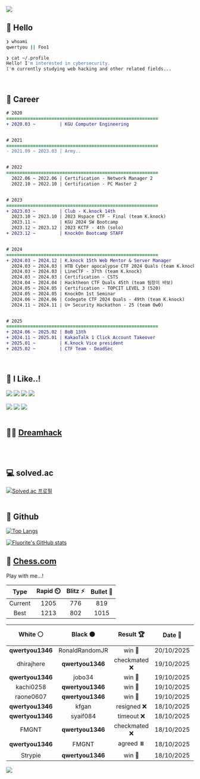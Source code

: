 <div align=left>
  <img src="https://capsule-render.vercel.app/api?type=waving&height=300&color=00f0e0&text=•⩊•" />
<br>

## 👋 Hello
```zsh
❯ whoami
qwertyou || Foo1

❯ cat ~/.profile
Hello! I'm interested in cybersecurity.
I'm currently studying web hacking and other related fields...
```
<br>
  
## 🌱 Career
```diff
# 2020
=========================================================
+ 2020.03 ~         | KGU Computer Engineering


# 2021
=========================================================
- 2021.09 ~ 2023.03 | Army..


# 2022
=========================================================
  2022.06 ~ 2022.06 | Certification - Network Manager 2
  2022.10 ~ 2022.10 | Certification - PC Master 2


# 2023
=========================================================
+ 2023.03 ~         | Club - K.knock 14th
  2023.10 ~ 2023.10 | 2023 Hspace CTF - Final (team K.knock)
  2023.11 ~         | KGU 2024 SW Bootcamp
  2023.12 ~ 2023.12 | 2023 KCTF - 4th (solo)
+ 2023.12 ~         | KnockOn Bootcamp STAFF


# 2024
=========================================================
+ 2024.03 ~ 2024.12 | K.knock 15th Web Mentor & Server Manager
  2024.03 ~ 2024.03 | HTB Cyber apocalypse CTF 2024 Quals (team K.knock)
  2024.03 ~ 2024.03 | LineCTF - 37th (team K.knock)
  2024.03 ~ 2024.03 | Certification - CSTS
  2024.04 ~ 2024.04 | Hacktheon CTF Quals 45th (team 팀장이 바보)
  2024.05 ~ 2024.05 | Certification - TOPCIT LEVEL 3 (520)
  2024.05 ~ 2024.05 | KnockOn 1st Seminar
  2024.06 ~ 2024.06 | Codegate CTF 2024 Quals - 49th (team K.knock)
  2024.11 ~ 2024.11 | U+ Security Hackathon - 25 (team 0w0)


# 2025
=========================================================
+ 2024.06 ~ 2025.02 | BoB 13th
+ 2024.11 ~ 2025.01 | KakaoTalk 1 Click Account Takeover
+ 2025.01 ~         | K.knock Vice president
+ 2025.02 ~         | CTF Team - DeadSec
```
<br>

## 🔨 I Like..!
<img src="https://img.shields.io/badge/Java-ED8B00?style=for-the-badge&logo=openjdk&logoColor=white">
<img src="https://img.shields.io/badge/python-3776AB?style=for-the-badge&logo=python&logoColor=white">
<img src="https://img.shields.io/badge/PHP-777BB4?style=for-the-badge&logo=php&logoColor=white">
<img src="https://img.shields.io/badge/Node.js-43853D?style=for-the-badge&logo=node.js&logoColor=white">
<br><br>
<img src="https://img.shields.io/badge/linux-FCC624?style=for-the-badge&logo=linux&logoColor=black"> 
<img src="https://img.shields.io/badge/docker-%230db7ed.svg?style=for-the-badge&logo=docker&logoColor=white">
<img src="https://img.shields.io/badge/GIT-E44C30?style=for-the-badge&logo=git&logoColor=white">
<br><br>

## 👨‍💻 [Dreamhack](https://dreamhack.io/users/40186)
<br><br>


## 💻 solved.ac
[![Solved.ac
프로필](http://mazassumnida.wtf/api/v2/generate_badge?boj=qwertyou)](https://solved.ac/qwertyou)
<br><br>

## 🚀 Github
[![Top Langs](https://github-readme-stats.vercel.app/api/top-langs/?username=qw3rtyou&layout=compact)](https://github.com/qw3rtyou/github-readme-stats)

[![Fluorite's GitHub stats](https://github-readme-stats.vercel.app/api?username=qw3rtyou)](https://github.com/anuraghazra/github-readme-stats)

## 🏁 [Chess.com](https://www.chess.com/)
Play with me...!
<!--START_SECTION:chessStats-->
<!-- Automatically generated with https://github.com/Balastrong/chess-stats-action -->

| Type | Rapid ⏲️ | Blitz ⚡ | Bullet 🔫 |
|:---:|:---:|:---:|:---:|
| Current | 1205 | 776 | 819 |
| Best | 1213 | 802 | 1015 |

| White ⚪ | Black ⚫ | Result 🏆 | Date 📅 | Position 🗺️ | Type 🕕 |
|:---:|:---:|:---:|:---:|:---:|:---:|
| **qwertyou1346** | RonaldRandomJR | win 🥇 | 20/10/2025 | <a href="http://www.ee.unb.ca/cgi-bin/tervo/fen.pl?select=r4k1r/1b2np1p/p1q1p1p1/1p6/6Q1/PBN5/1P3PPP/R3R1K1 w - - 4 20">Link</a> | Blitz |
| dhirajhere | **qwertyou1346** | checkmated ❌ | 19/10/2025 | <a href="http://www.ee.unb.ca/cgi-bin/tervo/fen.pl?select=r2qkbnr/p1p2Qp1/4p3/4P1Np/2pp4/8/PPP2PPP/R1B1K2R b KQkq - 1 13">Link</a> | Blitz |
| **qwertyou1346** | jobo34 | win 🥇 | 19/10/2025 | <a href="http://www.ee.unb.ca/cgi-bin/tervo/fen.pl?select=r3r1k1/p5RR/b1p1N2p/1p3p1P/8/2P2P2/PP4P1/2K5 b - - 6 27">Link</a> | Blitz |
| kachi0258 | **qwertyou1346** | win 🥇 | 19/10/2025 | <a href="http://www.ee.unb.ca/cgi-bin/tervo/fen.pl?select=rn3rk1/pR3p1p/6p1/1P1p4/8/B2B1Pb1/P1PP1q2/1R1Q1K2 w - - 5 22">Link</a> | Blitz |
| raone0607 | **qwertyou1346** | win 🥇 | 19/10/2025 | <a href="http://www.ee.unb.ca/cgi-bin/tervo/fen.pl?select=2b5/8/1p6/3p4/8/3k4/8/3K3r w - - 14 52">Link</a> | Blitz |
| **qwertyou1346** | kfgan | resigned ❌ | 18/10/2025 | <a href="http://www.ee.unb.ca/cgi-bin/tervo/fen.pl?select=r1b1kb1r/pp2qppp/8/2pnP3/8/8/PPP1BPPP/RNB2RK1 w kq - 0 12">Link</a> | Blitz |
| **qwertyou1346** | syaif084 | timeout ❌ | 18/10/2025 | <a href="http://www.ee.unb.ca/cgi-bin/tervo/fen.pl?select=5rk1/2p2p1p/3pb1p1/1p2n1P1/4P3/1P2P1QP/3R4/r1K2R2 w - - 2 26">Link</a> | Blitz |
| FMGNT | **qwertyou1346** | checkmated ❌ | 18/10/2025 | <a href="http://www.ee.unb.ca/cgi-bin/tervo/fen.pl?select=8/1p2R3/p3R1k1/P1p3p1/6P1/r7/5K2/8 b - - 6 55">Link</a> | Blitz |
| **qwertyou1346** | FMGNT | agreed ⏸️ | 18/10/2025 | <a href="http://www.ee.unb.ca/cgi-bin/tervo/fen.pl?select=r2q1k1r/1Qpn1ppp/3b4/p2Pp3/4N3/8/PPP2PPP/R1B2RK1 b - - 2 17">Link</a> | Blitz |
| Strypie | **qwertyou1346** | win 🥇 | 18/10/2025 | <a href="http://www.ee.unb.ca/cgi-bin/tervo/fen.pl?select=5rk1/3rpp1p/p5p1/6q1/3b2P1/P6Q/2P2P2/1R2R1K1 w - - 0 27">Link</a> | Blitz |

<!--END_SECTION:chessStats-->


<img src="https://capsule-render.vercel.app/api?type=waving&color=00f0e0&height=150&section=footer" />
</div>


